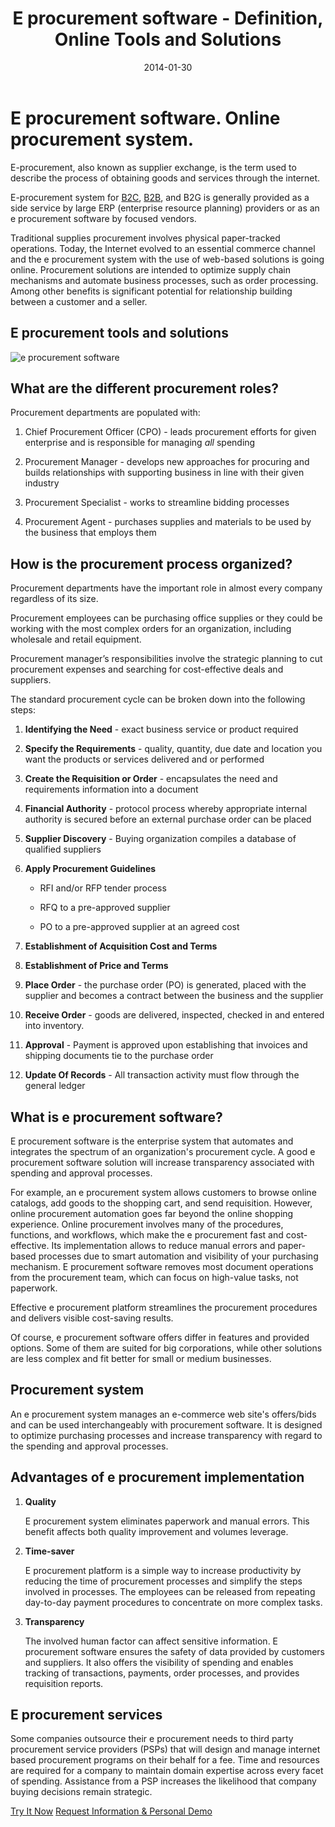 ﻿---
title: E procurement software - Definition, Online Tools and Solutions
description: What is e procurement software? E procurement system definition. Online procurement tools and solutions.
date: 2014-01-30
canonical: https://virtocommerce.com/glossary/e-procurement-software
permalink: glossary/e-procurement-software
ogimage: https://virtocommerce.com/assets/images/vc_fb.jpg
ogtitle: E procurement software system - Definition| Glossary Virto Commerce.
ogsitename: Virtocommerce
twittercard: summary
twittertitle: Virto Commerce
twitterdescription: Virto Commerce is a powerful ecommerce platform that includes everything you need to create an online store and sell online. Try it free with Free Community License
twitterimage: https://virtocommerce.com/assets/images/vc_fb-2.jpg
twittersite: Virtocommerce
layout: glossary
tags : 
- glossary
- E procurement software system
---
<div class="business-cnt">
    <div class="head __cart">
        <h1 class="title">E procurement software. Online procurement system.</h1>
    </div>
    <p class="text">E-procurement, also known as supplier exchange, is the term used to describe the process of obtaining goods and services through the internet.</p>
    <p class="text">E-procurement system for <a href="{{ '/glossary/what-is-b2c-ecommerce' | absolute_url }}">B2C</a>, <a href="{{ 'https://virtocommerce.com/b2b-ecommerce-platform' | absolute_url }}">B2B</a>, and B2G is generally provided as a side service by large ERP (enterprise resource planning) providers or as an e procurement software by focused vendors.</p>
    <p class="text">Traditional supplies procurement involves physical paper-tracked operations. Today, the Internet evolved to an essential commerce channel and the e procurement system with the use of web-based solutions is going online. Procurement solutions are intended to optimize supply chain mechanisms and automate business processes, such as order processing. Among other benefits is significant potential for relationship building between a customer and a seller.</p>
    <h2 class="sub-title">E procurement tools and solutions</h2>
    <img alt="e procurement software" src="assets/images/epcm-process-software.jpg"></img>
    <h2 class="sub-title">What are the different procurement roles?</h2>
    <p class="text">Procurement departments are populated with:</p>
    <ol class="text">
        <li>
            <p>Chief Procurement Officer (CPO) - leads procurement efforts for given enterprise and is responsible for managing <i>all</i> spending</p>
        </li>
        <li>
            <p>Procurement Manager - develops new approaches for procuring and builds relationships with supporting business in line with their given industry</p>
        </li>
        <li>
            <p>Procurement Specialist - works to streamline bidding processes</p>
        </li>
        <li>
            <p>Procurement Agent - purchases supplies and materials to be used by the business that employs them</p>
        </li>
    </ol>
    <h2 class="sub-title">How is the procurement process organized?</h2>
    <p class="text">Procurement departments have the important role in almost every company regardless of its size.</p>
    <p class="text">Procurement employees can be purchasing office supplies or they could be working with the most complex orders for an organization, including wholesale and retail equipment.</p>
    <p class="text">Procurement manager’s responsibilities involve the strategic planning to cut procurement expenses and searching for cost-effective deals and suppliers.</p>
    <p class="text">The standard procurement cycle can be broken down into the following steps:</p>
    <ol class="text">
        <li>
            <p><strong>Identifying the Need</strong> - exact business service or product required</p>
        </li>
        <li>
            <p><strong>Specify the Requirements</strong> - quality, quantity, due date and location you want the products or services delivered and or performed</p>
        </li>
        <li>
            <p><strong>Create the Requisition or Order</strong> - encapsulates the need and requirements information into a document</p>
        </li>
        <li>
            <p><strong>Financial Authority</strong> - protocol process whereby appropriate internal authority is secured before an external purchase order can be placed</p>
        </li>
        <li>
            <p><strong>Supplier Discovery</strong> - Buying organization compiles a database of qualified suppliers</p>
        </li>
        <li>
            <p><strong>Apply Procurement Guidelines</strong></p>
            <ul>
                <li>
                    <p>RFI and/or RFP tender process</p>
                </li>
                <li>
                    <p>RFQ to a pre-approved supplier</p>
                </li>
                <li>
                    <p>PO to a pre-approved supplier at an agreed cost</p>
                </li>
            </ul>
        </li>
        <li>
            <p><strong>Establishment of Acquisition Cost and Terms</strong></p>
        </li>
        <li>
            <p><strong>Establishment of Price and Terms</strong></p>
        </li>
        <li>
            <p><strong>Place Order</strong> - the purchase order (PO) is generated, placed with the supplier and becomes a contract between the business and the supplier</p>
        </li>
        <li>
            <p><strong>Receive Order</strong> - goods are delivered, inspected, checked in and entered into inventory.</p>
        </li>
        <li>
            <p><strong>Approval</strong> - Payment is approved upon establishing that invoices and shipping documents tie to the purchase order</p>
        </li>
        <li>
            <p><strong>Update Of Records</strong> - All transaction activity must flow through the general ledger</p>
        </li>
    </ol>
    <h2 class="sub-title">What is e procurement software?</h2>
    <p class="text">E procurement software is the enterprise system that automates and integrates the spectrum of an organization's procurement cycle. A good e procurement software solution will increase transparency associated with spending and approval processes.</p>
    <p class="text">For example, an e procurement system allows customers to browse online catalogs, add goods to the shopping cart, and send requisition. However, online procurement automation goes far beyond the online shopping experience. Online procurement involves many of the procedures, functions, and workflows, which make the e procurement fast and cost-effective. Its implementation allows to reduce manual errors and paper-based processes due to smart automation and visibility of your purchasing mechanism. E procurement software removes most document operations from the procurement team, which can focus on high-value tasks, not paperwork.</p>
    <p class="text">Effective e procurement platform streamlines the procurement procedures and delivers visible cost-saving results.</p>
    <p class="text">Of course, e procurement software offers differ in features and provided options. Some of them are suited for big corporations, while other solutions are less complex and fit better for small or medium businesses.</p>
    <h2 class="sub-title">Procurement system</h2>
    <p class="text">An e procurement system manages an e-commerce web site's offers/bids and can be used interchangeably with procurement software. It is designed to optimize purchasing processes and increase transparency with regard to the spending and approval processes.</p>
    <h2 class="sub-title">Advantages of e procurement implementation</h2>
    <ol class="text">
        <li>
            <p><strong>Quality</strong></p>
            <p>E procurement system eliminates paperwork and manual errors. This benefit affects both quality improvement and volumes leverage.</p>
        </li>
        <li>
            <p><strong>Time-saver</strong></p>
            <p>E procurement platform is a simple way to increase productivity by reducing the time of procurement processes and simplify the steps involved in processes. The employees can be released from repeating day-to-day payment procedures to concentrate on more complex tasks.</p>
        </li>
        <li>
            <p><strong>Transparency</strong></p>
            <p>The involved human factor can affect sensitive information. E procurement software ensures the safety of data provided by customers and suppliers. It also offers the visibility of spending and enables tracking of transactions, payments, order processes, and provides requisition reports.</p>
        </li>
    </ol>
    <h2 class="sub-title">E procurement services</h2>
    <p class="text">Some companies outsource their e procurement needs to third party procurement service providers (PSPs) that will design and manage internet based procurement programs on their behalf for a fee. Time and resources are required for a company to maintain domain expertise across every facet of spending. Assistance from a PSP increases the likelihood that company buying decisions remain strategic.</p>
    <div class="buttons">
        <a class="button fill" href="/try-now">Try It Now</a>
        <a class="button fill" href="/contact-us">Request Information & Personal Demo</a>
    </div>
</div>

